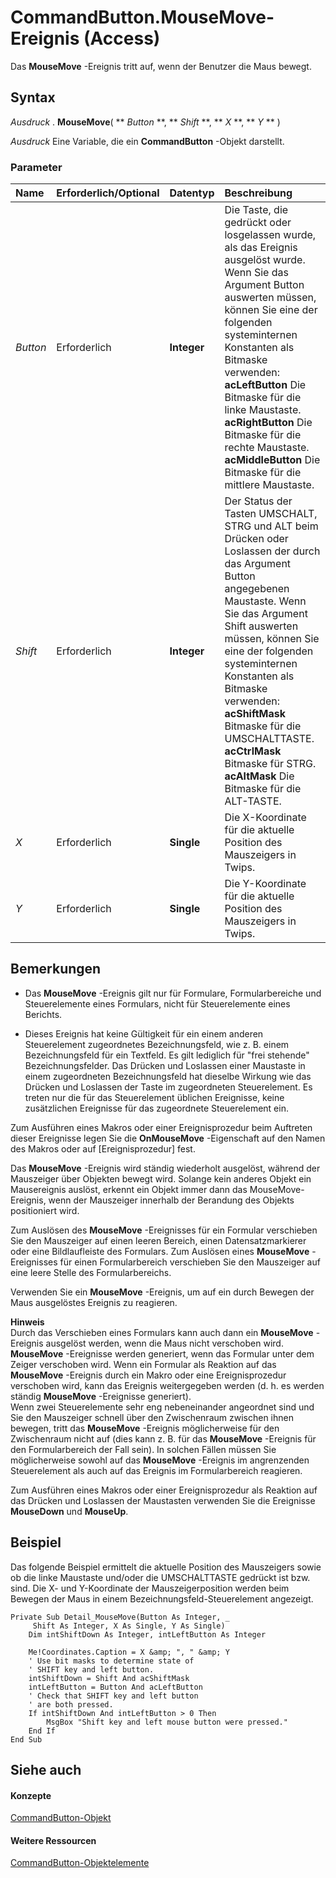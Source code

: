 
# CommandButton.MouseMove-Ereignis (Access)

Das  **MouseMove** -Ereignis tritt auf, wenn der Benutzer die Maus bewegt.
 


## Syntax

 *Ausdruck*  . **MouseMove**( ** *Button* **, ** *Shift* **, ** *X* **, ** *Y* ** )
 

 
 *Ausdruck*  Eine Variable, die ein **CommandButton** -Objekt darstellt.
 

 

### Parameter



|**Name**|**Erforderlich/Optional**|**Datentyp**|**Beschreibung**|
|:-----|:-----|:-----|:-----|
| _Button_|Erforderlich|**Integer**| Die Taste, die gedrückt oder losgelassen wurde, als das Ereignis ausgelöst wurde. Wenn Sie das Argument Button auswerten müssen, können Sie eine der folgenden systeminternen Konstanten als Bitmaske verwenden: <BR/>**acLeftButton** Die Bitmaske für die linke Maustaste. <BR/>**acRightButton** Die Bitmaske für die rechte Maustaste. <BR/>**acMiddleButton** Die Bitmaske für die mittlere Maustaste.|
| _Shift_|Erforderlich|**Integer**| Der Status der Tasten UMSCHALT, STRG und ALT beim Drücken oder Loslassen der durch das Argument Button angegebenen Maustaste. Wenn Sie das Argument Shift auswerten müssen, können Sie eine der folgenden systeminternen Konstanten als Bitmaske verwenden: <BR/>**acShiftMask** Bitmaske für die UMSCHALTTASTE. <BR/>**acCtrlMask** Bitmaske für STRG. <BR/>**acAltMask** Die Bitmaske für die ALT-TASTE.|
| _X_|Erforderlich|**Single**|Die X-Koordinate für die aktuelle Position des Mauszeigers in Twips. |
| _Y_|Erforderlich|**Single**|Die Y-Koordinate für die aktuelle Position des Mauszeigers in Twips.|

## Bemerkungen


 

 

- Das  **MouseMove** -Ereignis gilt nur für Formulare, Formularbereiche und Steuerelemente eines Formulars, nicht für Steuerelemente eines Berichts.
    
 
- Dieses Ereignis hat keine Gültigkeit für ein einem anderen Steuerelement zugeordnetes Bezeichnungsfeld, wie z. B. einem Bezeichnungsfeld für ein Textfeld. Es gilt lediglich für "frei stehende" Bezeichnungsfelder. Das Drücken und Loslassen einer Maustaste in einem zugeordneten Bezeichnungsfeld hat dieselbe Wirkung wie das Drücken und Loslassen der Taste im zugeordneten Steuerelement. Es treten nur die für das Steuerelement üblichen Ereignisse, keine zusätzlichen Ereignisse für das zugeordnete Steuerelement ein.
    
 

 

 
Zum Ausführen eines Makros oder einer Ereignisprozedur beim Auftreten dieser Ereignisse legen Sie die  **OnMouseMove** -Eigenschaft auf den Namen des Makros oder auf [Ereignisprozedur] fest.
 

 
Das  **MouseMove** -Ereignis wird ständig wiederholt ausgelöst, während der Mauszeiger über Objekten bewegt wird. Solange kein anderes Objekt ein Mausereignis auslöst, erkennt ein Objekt immer dann das MouseMove-Ereignis, wenn der Mauszeiger innerhalb der Berandung des Objekts positioniert wird.
 

 
Zum Auslösen des  **MouseMove** -Ereignisses für ein Formular verschieben Sie den Mauszeiger auf einen leeren Bereich, einen Datensatzmarkierer oder eine Bildlaufleiste des Formulars. Zum Auslösen eines **MouseMove** -Ereignisses für einen Formularbereich verschieben Sie den Mauszeiger auf eine leere Stelle des Formularbereichs.
 

 
Verwenden Sie ein  **MouseMove** -Ereignis, um auf ein durch Bewegen der Maus ausgelöstes Ereignis zu reagieren.
 

 

 **Hinweis**<BR/>   Durch das Verschieben eines Formulars kann auch dann ein **MouseMove** -Ereignis ausgelöst werden, wenn die Maus nicht verschoben wird. **MouseMove** -Ereignisse werden generiert, wenn das Formular unter dem Zeiger verschoben wird. Wenn ein Formular als Reaktion auf das **MouseMove** -Ereignis durch ein Makro oder eine Ereignisprozedur verschoben wird, kann das Ereignis weitergegeben werden (d. h. es werden ständig **MouseMove** -Ereignisse generiert). <BR/>Wenn zwei Steuerelemente sehr eng nebeneinander angeordnet sind und Sie den Mauszeiger schnell über den Zwischenraum zwischen ihnen bewegen, tritt das **MouseMove** -Ereignis möglicherweise für den Zwischenraum nicht auf (dies kann z. B. für das **MouseMove** -Ereignis für den Formularbereich der Fall sein). In solchen Fällen müssen Sie möglicherweise sowohl auf das **MouseMove** -Ereignis im angrenzenden Steuerelement als auch auf das Ereignis im Formularbereich reagieren.
 

Zum Ausführen eines Makros oder einer Ereignisprozedur als Reaktion auf das Drücken und Loslassen der Maustasten verwenden Sie die Ereignisse  **MouseDown** und **MouseUp**.
 

 

## Beispiel

Das folgende Beispiel ermittelt die aktuelle Position des Mauszeigers sowie ob die linke Maustaste und/oder die UMSCHALTTASTE gedrückt ist bzw. sind. Die X- und Y-Koordinate der Mauszeigerposition werden beim Bewegen der Maus in einem Bezeichnungsfeld-Steuerelement angezeigt.
 

 

```
Private Sub Detail_MouseMove(Button As Integer, _ 
     Shift As Integer, X As Single, Y As Single) 
    Dim intShiftDown As Integer, intLeftButton As Integer 
 
    Me!Coordinates.Caption = X &amp; ", " &amp; Y 
    ' Use bit masks to determine state of 
    ' SHIFT key and left button. 
    intShiftDown = Shift And acShiftMask 
    intLeftButton = Button And acLeftButton 
    ' Check that SHIFT key and left button  
    ' are both pressed. 
    If intShiftDown And intLeftButton > 0 Then 
        MsgBox "Shift key and left mouse button were pressed." 
    End If 
End Sub 

```


## Siehe auch


#### Konzepte


 
 [CommandButton-Objekt](25e7c0b7-03c1-dffe-8f52-4ec59739f6b8.md)
#### Weitere Ressourcen


 
 [CommandButton-Objektelemente](9e1c10e6-0d03-78fd-ac9d-3f086ce1e0f5.md)